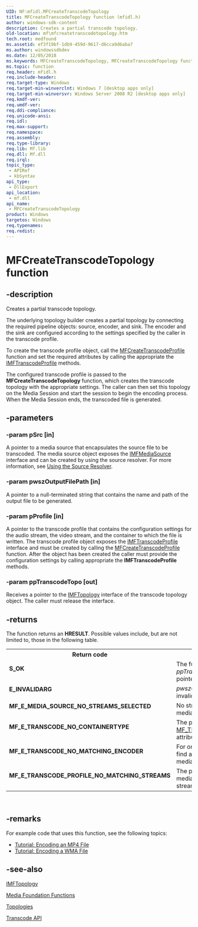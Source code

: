 ```yaml
---
UID: NF:mfidl.MFCreateTranscodeTopology
title: MFCreateTranscodeTopology function (mfidl.h)
author: windows-sdk-content
description: Creates a partial transcode topology.
old-location: mf\mfcreatetranscodetopology.htm
tech.root: medfound
ms.assetid: ef3f19bf-1db9-459d-9617-d6cca9d6aba7
ms.author: windowssdkdev
ms.date: 12/05/2018
ms.keywords: MFCreateTranscodeTopology, MFCreateTranscodeTopology function [Media Foundation], mf.mfcreatetranscodetopology, mfidl/MFCreateTranscodeTopology
ms.topic: function
req.header: mfidl.h
req.include-header: 
req.target-type: Windows
req.target-min-winverclnt: Windows 7 [desktop apps only]
req.target-min-winversvr: Windows Server 2008 R2 [desktop apps only]
req.kmdf-ver: 
req.umdf-ver: 
req.ddi-compliance: 
req.unicode-ansi: 
req.idl: 
req.max-support: 
req.namespace: 
req.assembly: 
req.type-library: 
req.lib: Mf.lib
req.dll: Mf.dll
req.irql: 
topic_type:
 - APIRef
 - kbSyntax
api_type:
 - DllExport
api_location:
 - mf.dll
api_name:
 - MFCreateTranscodeTopology
product: Windows
targetos: Windows
req.typenames: 
req.redist: 
---
```


# MFCreateTranscodeTopology function


## -description


Creates a partial transcode topology.

The underlying topology builder creates a partial topology by connecting the required pipeline objects:
source, encoder, and sink. The encoder and the sink are configured according to the settings specified by the caller in the transcode profile. 

To create the transcode profile object, call the <a href="https://msdn.microsoft.com/2a482c6f-6e20-419a-a7eb-085c41cc8186">MFCreateTranscodeProfile</a> function and set the required attributes by calling the appropriate the <a href="https://msdn.microsoft.com/82e012e0-84d8-4791-8b6f-bda58b498a90">IMFTranscodeProfile</a> methods. 

The configured transcode profile is passed to the <b>MFCreateTranscodeTopology</b> function, which creates the transcode topology with the appropriate settings. The caller can then set this topology on the Media Session and start the session to begin the encoding process. When the Media Session ends, the transcoded file is generated.


## -parameters




### -param pSrc [in]

A pointer to a media source that encapsulates the source file to be transcoded. The media source object exposes the <a href="https://msdn.microsoft.com/8b579f61-6fea-4b20-a051-7633fc01fa05">IMFMediaSource</a> interface and can be created by using the source resolver. For more information, see <a href="https://msdn.microsoft.com/94e2a411-96b8-4506-8491-78f4f5f286ce">Using the Source Resolver</a>.


### -param pwszOutputFilePath [in]

A pointer to a null-terminated string that contains the name and path of the output file to be generated.


### -param pProfile [in]

A pointer to the transcode profile that contains the configuration settings for the audio stream, the video stream, and the container to which the file is written. The transcode profile object exposes the <a href="https://msdn.microsoft.com/82e012e0-84d8-4791-8b6f-bda58b498a90">IMFTranscodeProfile</a> interface and must be created by calling the <a href="https://msdn.microsoft.com/2a482c6f-6e20-419a-a7eb-085c41cc8186">MFCreateTranscodeProfile</a> function. After the object has been created the caller must provide the configuration settings by calling appropriate the <b>IMFTranscodeProfile</b> methods.


### -param ppTranscodeTopo [out]

Receives a pointer to the <a href="https://msdn.microsoft.com/f293e9ee-9bd2-4b3e-a4ff-53457ee910f6">IMFTopology</a> interface of the transcode topology object. The caller must release the interface.


## -returns



The function returns an <b>HRESULT</b>. Possible values include, but are not limited to, those in the following table.



<table>
<tr>
<th>Return code</th>
<th>Description</th>
</tr>
<tr>
<td width="40%">
<dl>
<dt><b>S_OK</b></dt>
</dl>
</td>
<td width="60%">
The function call succeeded, and <i>ppTranscodeTopo</i> receives a pointer to the transcode topology.

</td>
</tr>
<tr>
<td width="40%">
<dl>
<dt><b>E_INVALIDARG</b></dt>
</dl>
</td>
<td width="60%">
<i>pwszOutputFilePath</i> contains invalid characters.

</td>
</tr>
<tr>
<td width="40%">
<dl>
<dt><b>MF_E_MEDIA_SOURCE_NO_STREAMS_SELECTED</b></dt>
</dl>
</td>
<td width="60%">
No streams are selected in the media source.

</td>
</tr>
<tr>
<td width="40%">
<dl>
<dt><b>MF_E_TRANSCODE_NO_CONTAINERTYPE</b></dt>
</dl>
</td>
<td width="60%">
The profile does not contain the <a href="https://msdn.microsoft.com/97fd968a-6843-4695-aece-02f9acd618fd">MF_TRANSCODE_CONTAINERTYPE</a> attribute.

</td>
</tr>
<tr>
<td width="40%">
<dl>
<dt><b>MF_E_TRANSCODE_NO_MATCHING_ENCODER</b></dt>
</dl>
</td>
<td width="60%">
For one or more streams, cannot find an encoder that accepts the media type given in the profile.

</td>
</tr>
<tr>
<td width="40%">
<dl>
<dt><b>MF_E_TRANSCODE_PROFILE_NO_MATCHING_STREAMS</b></dt>
</dl>
</td>
<td width="60%">
The profile does not specify a media type for any of the selected streams on the media source.

</td>
</tr>
</table>
 




## -remarks



For example code that uses this function, see the following topics:

<ul>
<li>
<a href="https://msdn.microsoft.com/60873aa6-46ec-4a73-94b9-0d8ac602f850">Tutorial: Encoding an MP4 File</a>
</li>
<li>
<a href="https://msdn.microsoft.com/2397ca78-edb5-4756-bd07-00529db28f76">Tutorial: Encoding a WMA File</a>
</li>
</ul>



## -see-also




<a href="https://msdn.microsoft.com/f293e9ee-9bd2-4b3e-a4ff-53457ee910f6">IMFTopology</a>



<a href="https://msdn.microsoft.com/3018ffa7-e709-45b0-8b2b-7640d5633378">Media Foundation Functions</a>



<a href="https://msdn.microsoft.com/6fc19244-0f42-4d23-899d-c79e97018855">Topologies</a>



<a href="https://msdn.microsoft.com/24bf68a8-39bf-4302-b28c-71bb23b63469">Transcode API</a>
 

 

